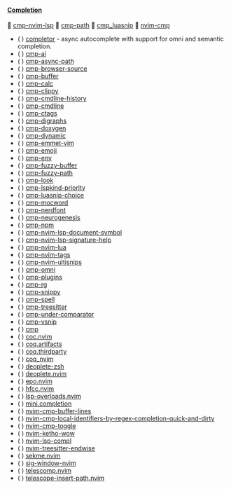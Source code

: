 #### [Completion](https://yutkat.github.io/my-neovim-pluginlist/#completion)
 
 [cmp-nvim-lsp](https://github.com/hrsh7th/cmp-nvim-lsp)
 [cmp-path](https://github.com/hrsh7th/cmp-path)
 [cmp_luasnip](https://github.com/saadparwaiz1/cmp_luasnip)
 [nvim-cmp](https://github.com/hrsh7th/nvim-cmp)
* ( ) [completor](https://github.com/maralla/completor.vim) - async autocomplete with support for omni and semantic completion.
* ( ) [cmp-ai](https://github.com/tzachar/cmp-ai)
* ( ) [cmp-async-path](https://github.com/FelipeLema/cmp-async-path)
* ( ) [cmp-browser-source](https://github.com/meetcw/cmp-browser-source)
* ( ) [cmp-buffer](https://github.com/hrsh7th/cmp-buffer)
* ( ) [cmp-calc](https://github.com/hrsh7th/cmp-calc)
* ( ) [cmp-clippy](https://github.com/vappolinario/cmp-clippy)
* ( ) [cmp-cmdline-history](https://github.com/dmitmel/cmp-cmdline-history)
* ( ) [cmp-cmdline](https://github.com/hrsh7th/cmp-cmdline)
* ( ) [cmp-ctags](https://github.com/delphinus/cmp-ctags)
* ( ) [cmp-digraphs](https://github.com/dmitmel/cmp-digraphs)
* ( ) [cmp-doxygen](https://github.com/paopaol/cmp-doxygen)
* ( ) [cmp-dynamic](https://github.com/uga-rosa/cmp-dynamic)
* ( ) [cmp-emmet-vim](https://github.com/dcampos/cmp-emmet-vim)
* ( ) [cmp-emoji](https://github.com/hrsh7th/cmp-emoji)
* ( ) [cmp-env](https://github.com/bydlw98/cmp-env)
* ( ) [cmp-fuzzy-buffer](https://github.com/tzachar/cmp-fuzzy-buffer)
* ( ) [cmp-fuzzy-path](https://github.com/tzachar/cmp-fuzzy-path)
* ( ) [cmp-look](https://github.com/octaltree/cmp-look)
* ( ) [cmp-lspkind-priority](https://github.com/ofirgall/cmp-lspkind-priority)
* ( ) [cmp-luasnip-choice](https://github.com/doxnit/cmp-luasnip-choice)
* ( ) [cmp-mocword](https://github.com/yutkat/cmp-mocword)
* ( ) [cmp-nerdfont](https://github.com/chrisgrieser/cmp-nerdfont)
* ( ) [cmp-neurogenesis](https://github.com/jordanvieler/cmp-neurogenesis)
* ( ) [cmp-npm](https://github.com/David-Kunz/cmp-npm)
* ( ) [cmp-nvim-lsp-document-symbol](https://github.com/hrsh7th/cmp-nvim-lsp-document-symbol)
* ( ) [cmp-nvim-lsp-signature-help](https://github.com/hrsh7th/cmp-nvim-lsp-signature-help)
* ( ) [cmp-nvim-lua](https://github.com/hrsh7th/cmp-nvim-lua)
* ( ) [cmp-nvim-tags](https://github.com/quangnguyen30192/cmp-nvim-tags)
* ( ) [cmp-nvim-ultisnips](https://github.com/quangnguyen30192/cmp-nvim-ultisnips)
* ( ) [cmp-omni](https://github.com/hrsh7th/cmp-omni)
* ( ) [cmp-plugins](https://github.com/KadoBOT/cmp-plugins)
* ( ) [cmp-rg](https://github.com/lukas-reineke/cmp-rg)
* ( ) [cmp-snippy](https://github.com/dcampos/cmp-snippy)
* ( ) [cmp-spell](https://github.com/f3fora/cmp-spell)
* ( ) [cmp-treesitter](https://github.com/ray-x/cmp-treesitter)
* ( ) [cmp-under-comparator](https://github.com/lukas-reineke/cmp-under-comparator)
* ( ) [cmp-vsnip](https://github.com/hrsh7th/cmp-vsnip)
* ( ) [cmp](https://github.com/petertriho/cmp)
* ( ) [coc.nvim](https://github.com/neoclide/coc.nvim)
* ( ) [coq.artifacts](https://github.com/ms-jpq/coq.artifacts)
* ( ) [coq.thirdparty](https://github.com/ms-jpq/coq.thirdparty)
* ( ) [coq_nvim](https://github.com/ms-jpq/coq_nvim)
* ( ) [deoplete-zsh](https://github.com/zchee/deoplete-zsh)
* ( ) [deoplete.nvim](https://github.com/Shougo/deoplete.nvim)
* ( ) [epo.nvim](https://github.com/nvimdev/epo.nvim)
* ( ) [hfcc.nvim](https://github.com/huggingface/hfcc.nvim)
* ( ) [lsp-overloads.nvim](https://github.com/Issafalcon/lsp-overloads.nvim)
* ( ) [mini.completion](https://github.com/echasnovski/mini.completion)
* ( ) [nvim-cmp-buffer-lines](https://github.com/amarakon/nvim-cmp-buffer-lines)
* ( ) [nvim-cmp-local-identifiers-by-regex-completion-quick-and-dirty](https://github.com/MarcWeber/nvim-cmp-local-identifiers-by-regex-completion-quick-and-dirty)
* ( ) [nvim-cmp-toggle](https://github.com/gitaarik/nvim-cmp-toggle)
* ( ) [nvim-ketho-wow](https://github.com/thatnerdjosh/nvim-ketho-wow)
* ( ) [nvim-lsp-compl](https://github.com/mfussenegger/nvim-lsp-compl)
* ( ) [nvim-treesitter-endwise](https://github.com/RRethy/nvim-treesitter-endwise)
* ( ) [sekme.nvim](https://github.com/Furkanzmc/sekme.nvim)
* ( ) [sig-window-nvim](https://github.com/erhickey/sig-window-nvim)
* ( ) [telescomp.nvim](https://github.com/atusy/telescomp.nvim)
* ( ) [telescope-insert-path.nvim](https://github.com/kiyoon/telescope-insert-path.nvim)
